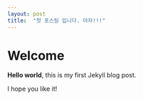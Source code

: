 ```yaml
---
layout: post
title:  "첫 포스팅 입니다. 아자!!!"
---
```


# Welcome

**Hello world**, this is my first Jekyll blog post.

I hope you like it!
